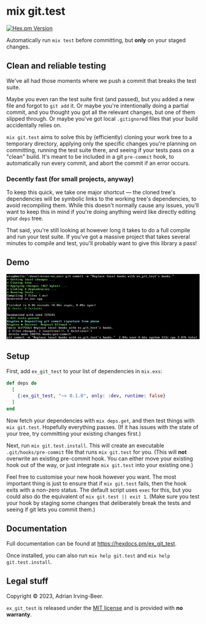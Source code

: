 # mix git.test

[![Hex.pm Version](https://img.shields.io/hexpm/v/ex_git_test.svg?style=flat-square)](https://hex.pm/packages/ex_git_test)

Automatically run `mix test` before committing, but **only** on your staged changes.

## Clean and reliable testing

We've all had those moments where we push a commit that breaks the test suite.

Maybe you even ran the test suite first (and passed), but you added a new file and forgot to `git add` it.  Or maybe you're intentionally doing a partial commit, and you thought you got all the relevant changes, but one of them slipped through.  Or maybe you've got local `.gitignore`d files that your build accidentally relies on.

`mix git.test` aims to solve this by (efficiently) cloning your work tree to a temporary directory, applying only the specific changes you're planning on committing, running the test suite there, and seeing if your tests pass on a "clean" build.  It's meant to be included in a git `pre-commit` hook, to automatically run every commit, and abort the commit if an error occurs.

### Decently fast (for small projects, anyway)

To keep this quick, we take one major shortcut — the cloned tree's dependencies will be symbolic links to the working tree's dependencies, to avoid recompiling them.  While this doesn't normally cause any issues, you'll want to keep this in mind if you're doing anything weird like directly editing your `deps` tree.

That said, you're still looking at however long it takes to do a full compile and run your test suite.  If you've got a massive project that takes several minutes to compile and test, you'll probably want to give this library a pass!

## Demo

![Screenshot](https://github.com/wisq/ex_git_test/blob/images/images/screenshot.png?raw=true)

## Setup

First, add `ex_git_test` to your list of dependencies in `mix.exs`:

```elixir
def deps do
  [
    {:ex_git_test, "~> 0.1.0", only: :dev, runtime: false}
  ]
end
```

Now fetch your dependencies with `mix deps.get`, and then test things with `mix git.test`.  Hopefully everything passes.  (If it has issues with the state of your tree, try committing your existing changes first.)

Next, run `mix git.test.install`.  This will create an executable `.git/hooks/pre-commit` file that runs `mix git.test` for you.  (This will **not** overwrite an existing pre-commit hook.  You can either move your existing hook out of the way, or just integrate `mix git.test` into your existing one.)

Feel free to customise your new hook however you want.  The most important thing is just to ensure that if `mix git.test` fails, then the hook exits with a non-zero status.  The default script uses `exec` for this, but you could also do the equivalent of `mix git.test || exit 1`.  (Make sure you test your hook by staging some changes that deliberately break the tests and seeing if git lets you commit them.)

## Documentation

Full documentation can be found at <https://hexdocs.pm/ex_git_test>.

Once installed, you can also run `mix help git.test` and `mix help git.test.install`.

## Legal stuff

Copyright © 2023, Adrian Irving-Beer.

`ex_git_test` is released under the [MIT license](https://github.com/wisq/ex_git_test/blob/main/LICENSE) and is provided with **no warranty**.
